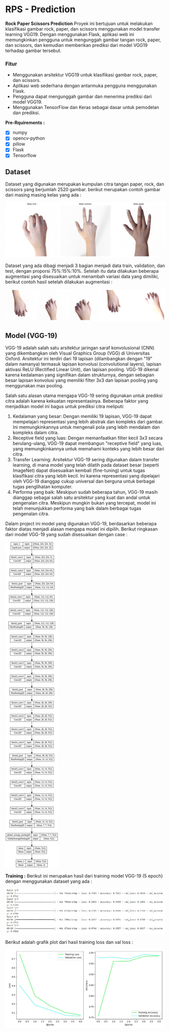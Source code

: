 # RPS - Prediction

**Rock Paper Scissors Prediction**
Proyek ini bertujuan untuk melakukan klasifikasi gambar rock, paper, dan scissors menggunakan model transfer learning VGG19. Dengan menggunakan Flask, aplikasi web ini memungkinkan pengguna untuk mengunggah gambar tangan rock, paper, dan scissors, dan kemudian memberikan prediksi dari model VGG19 terhadap gambar tersebut.

### Fitur 
* Menggunakan arsitektur VGG19 untuk klasifikasi gambar rock, paper, dan scissors.
* Aplikasi web sederhana dengan antarmuka pengguna menggunakan Flask.
* Pengguna dapat mengunggah gambar dan menerima prediksi dari model VGG19.
* Menggunakan TensorFlow dan Keras sebagai dasar untuk pemodelan dan prediksi.

**Pre-Rquirements :**

- [x] numpy
- [x] opencv-python
- [x] pillow
- [x] Flask
- [x] Tensorflow

## Dataset
Dataset yang digunakan merupakan kumpulan citra tangan paper, rock, dan scissors yang berjumlah 2520 gambar.
berikut merupakan contoh gambar dari masing masing kelas yang ada :

<img src="gambar/download.png"/>

Dataset yang ada dibagi menjadi 3 bagian menjadi data train, validation, dan test, dengan proporsi 75%:15%:10%.
Setelah itu data dilakukan beberapa augmentasi yang disesuaikan untuk menambah variasi data yang dimiliki, berikut contoh hasil setelah dilakukan augmentasi :

<img src="gambar/download (1).png"/>

## Model (VGG-19)
VGG-19 adalah salah satu arsitektur jaringan saraf konvolusional (CNN) yang dikembangkan oleh Visual Graphics Group (VGG) di Universitas Oxford. Arsitektur ini terdiri dari 19 lapisan (dilambangkan dengan "19" dalam namanya) termasuk lapisan konvolusi (convolutional layers), lapisan aktivasi ReLU (Rectified Linear Unit), dan lapisan pooling. VGG-19 dikenal karena kedalaman yang signifikan dalam strukturnya, dengan sebagian besar lapisan konvolusi yang memiliki filter 3x3 dan lapisan pooling yang menggunakan max pooling.

Salah satu alasan utama mengapa VGG-19 sering digunakan untuk prediksi citra adalah karena kekuatan representasinya. Beberapa faktor yang menjadikan model ini bagus untuk prediksi citra meliputi:
1. Kedalaman yang besar: Dengan memiliki 19 lapisan, VGG-19 dapat mempelajari representasi yang lebih abstrak dan kompleks dari gambar. Ini memungkinkannya untuk mengenali pola yang lebih mendalam dan kompleks dalam citra.
2. Receptive field yang luas: Dengan memanfaatkan filter kecil 3x3 secara berulang-ulang, VGG-19 dapat membangun "receptive field" yang luas, yang memungkinkannya untuk memahami konteks yang lebih besar dari citra.
3. Transfer Learning: Arsitektur VGG-19 sering digunakan dalam transfer learning, di mana model yang telah dilatih pada dataset besar (seperti ImageNet) dapat disesuaikan kembali (fine-tuning) untuk tugas klasifikasi citra yang lebih kecil. Ini karena representasi yang dipelajari oleh VGG-19 dianggap cukup universal dan berguna untuk berbagai tugas penglihatan komputer.
4. Performa yang baik: Meskipun sudah beberapa tahun, VGG-19 masih dianggap sebagai salah satu arsitektur yang kuat dan andal untuk pengenalan citra. Meskipun mungkin bukan yang tercepat, model ini telah menunjukkan performa yang baik dalam berbagai tugas pengenalan citra.

Dalam project ini model yang digunakan VGG-19, berdasarkan beberapa faktor diatas menjadi alasan mengapa model ini dipilih. Berikut ringkasan dari model VGG-19 yang sudah disesuaikan dengan case :

<img src="gambar/download (2).png"/>

**Training :**
Berikut ini merupakan hasil dari training model VGG-19 (5 epoch) dengan menggunakan dataset yang ada :

<img src="gambar/Capture4.JPG"/>

Berikut adalah grafik plot dari hasil training loss dan val loss :

<img src="gambar/Capture5.jpg"/>
